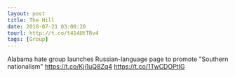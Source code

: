```yaml
---
layout: post
title: The Hill
date: 2018-07-21 03:00:20
tourl: http://t.co/t414UtTRv4
tags: [Group]
---
```

Alabama hate group launches Russian-language page to promote "Southern nationalism" https://t.co/Kji1uQ8Zq4 https://t.co/1TwCDOPtIG